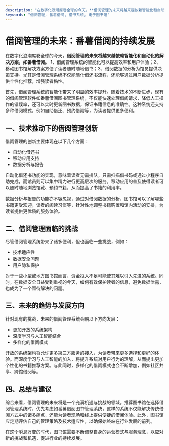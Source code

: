 ```yaml
---
description: "在数字化浪潮席卷全球的今天，**借阅管理的未来将越来越依赖智能化和自动化的解决方案，如番薯借阅。** 1、借阅管理系统的智能化可以提高效率和用户体验；2、移动图书馆解决方案方便了读者随时随地借书；3、借阅数据的分析为馆员提供决策支持。尤其是借阅管理系统不仅能简化借还书流程，还能够通过用户数据分析提供个性化推荐，增强读者黏性。"
keywords: "借阅管理, 番薯借阅, 借书系统, 电子图书馆"
---
```

# 借阅管理的未来：番薯借阅的持续发展

在数字化浪潮席卷全球的今天，**借阅管理的未来将越来越依赖智能化和自动化的解决方案，如番薯借阅。** 1、借阅管理系统的智能化可以提高效率和用户体验；2、移动图书馆解决方案方便了读者随时随地借书；3、借阅数据的分析为馆员提供决策支持。尤其是借阅管理系统不仅能简化借还书流程，还能够通过用户数据分析提供个性化推荐，增强读者黏性。

首先，借阅管理系统的智能化带来了明显的效率提升。随着技术的不断进步，现有的借阅管理软件如番薯借阅图书管理系统，不仅能快速处理借阅请求，降低人工操作的错误率，还可以实时更新图书数据，保证书籍信息的准确性。这种系统还支持多种借阅模式，例如自助借还、预约借阅等，为读者提供更多便利。

## **一、技术推动下的借阅管理创新**

借阅管理的创新主要体现在以下几个方面：

- 自动化借还书
- 移动应用支持
- 数据分析与报告

自动化借还书功能的实现，意味着读者无需排队，只需扫描借书码或通过小程序自助完成，而馆员则可以集中精力进行更高层次的服务。移动应用的普及使得读者可以随时随地浏览馆藏、预约书籍，从而提高了书籍的利用率。

数据分析与报告的功能亦不容忽视，通过对借阅数据的分析，图书馆可以了解哪些书籍更受欢迎，读者的阅读习惯等，针对性地调整书籍购置和馆内活动的安排，为读者提供更优质的服务体验。

## **二、借阅管理面临的挑战**

尽管借阅管理系统带来了诸多便利，但也面临一些挑战，例如：

- 技术适应性
- 数据安全问题
- 用户隐私保护

对于一些小型或地方图书馆而言，资金投入不足可能使其难以引入先进的系统。同时，在数据安全日益受到重视的今天，如何有效保护读者的信息，避免数据泄露，也成为了一个亟待解决的问题。

## **三、未来的趋势与发展方向**

针对现有的挑战，未来的借阅管理系统会朝以下方向发展：

- 更加开放的系统架构
- 深度学习与人工智能结合
- 多样化的借阅模式

开放的系统架构将允许更多第三方服务的接入，为读者带来更多选择和更好的体验。而深度学习与人工智能的加入，将提升系统对用户行为的理解，从而提出更加个性化的书籍推荐方案。与此同时，多样化的借阅模式也会不断增加，例如社区共享、跨馆借阅等。

## **四、总结与建议**

综合来看，借阅管理的未来将是一个充满机遇与挑战的领域。推荐图书馆在选择借阅管理系统时，优先考虑如番薯借阅图书管理系统，这样的系统不仅能解决传统借阅方式中的诸多痛点，还能为读者现场和线上提供便捷的借阅体验。此外，图书馆应定期评估自己的管理策略及技术适应性，以确保始终站在行业发展的前列。

在这个瞬息万变的时代，图书馆需要不断调整自身的运营模式与服务理念，以应对新的挑战和机遇，促进行业的持续发展。
